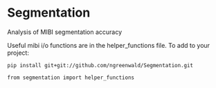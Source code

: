 # Segmentation
Analysis of MIBI segmentation accuracy

Useful mibi i/o functions are in the helper_functions file. To add to your project:

```
pip install git+git://github.com/ngreenwald/Segmentation.git

from segmentation import helper_functions
```
